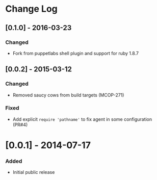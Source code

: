 # Change Log

## [0.1.0] - 2016-03-23

### Changed
- Fork from puppetlabs shell plugin and support for ruby 1.8.7

## [0.0.2] - 2015-03-12

### Changed
- Removed saucy cows from build targets (MCOP-271)

### Fixed
- Add explicit `require 'pathname'` to fix agent in some configuration (PR#4)

# [0.0.1] - 2014-07-17

### Added
- Initial public release
